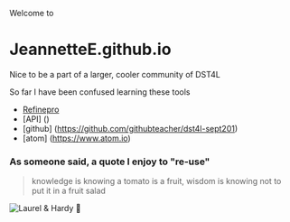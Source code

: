 Welcome to
# JeannetteE.github.io

Nice to be a part of a larger, cooler community of DST4L

So far I have been confused learning these tools

* [Refinepro](https://app.refinepro.com)
* [API] ()
* [github] (https://github.com/githubteacher/dst4l-sept201)
* [atom] (https://www.atom.io)

### As someone said, a quote I enjoy to "re-use"
> knowledge is knowing a tomato is a fruit,
> wisdom is knowing not to put it in a fruit salad

![Laurel & Hardy](http://www.doctormacro.com/Images/Laurel%20and%20Hardy/Annex/Annex%20-%20Laurel%20&%20Hardy%20%28Big%20Noise,%20The%29_07.jpg)
:tada:
